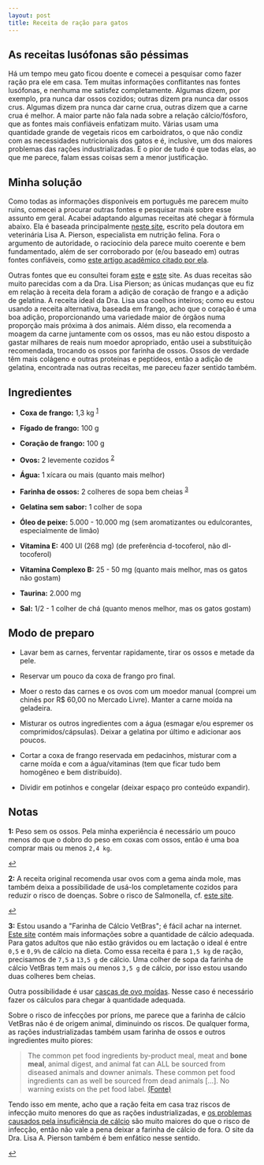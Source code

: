```yaml
---
layout: post
title: Receita de ração para gatos
---
```


## As receitas lusófonas são péssimas

Há um tempo meu gato ficou doente e comecei a pesquisar como fazer ração
pra ele em casa. Tem muitas informações conflitantes nas fontes lusófonas,
e nenhuma me satisfez completamente. Algumas dizem, por exemplo, pra nunca dar
ossos cozidos; outras dizem pra nunca dar ossos crus. Algumas dizem pra nunca
dar carne crua, outras dizem que a carne crua é melhor. A maior parte não fala
nada sobre a relação cálcio/fósforo, que as fontes mais confiáveis enfatizam
muito. Várias usam uma quantidade grande de vegetais ricos em carboidratos,
o que não condiz com as necessidades nutricionais dos gatos e é, inclusive, um
dos maiores problemas das rações industrializadas. E o pior de tudo é que
todas elas, ao que me parece, falam essas coisas sem a menor justificação.

## Minha solução

Como todas as informações disponíveis em português me parecem muito ruins,
comecei a procurar outras fontes e pesquisar mais sobre esse assunto em geral.
Acabei adaptando algumas receitas até chegar à fórmula abaixo. Ela é baseada
principalmente [neste site](http://catinfo.org/making-cat-food/), escrito pela
doutora em veterinária Lisa A. Pierson, especialista em nutrição felina. Fora
o argumento de autoridade, o raciocínio dela parece muito coerente e bem
fundamentado, além de ser corroborado por (e/ou baseado em) outras fontes
confiáveis, como [este artigo acadêmico citado por
ela](http://catinfo.org/docs/DrZoran.pdf).

Outras fontes que eu consultei foram [este](http://fnae.org/raw.html)
e [este](http://www.catnutrition.org/recipes.html) site. As duas receitas são
muito parecidas com a da Dra. Lisa Pierson; as únicas mudanças que eu fiz em
relação à receita dela foram a adição de coração de frango e a adição de
gelatina. A receita ideal da Dra. Lisa usa coelhos inteiros; como eu estou
usando a receita alternativa, baseada em frango, acho que o coração é uma boa
adição, proporcionando uma variedade maior de órgãos numa proporção mais
próxima à dos animais. Além disso, ela recomenda a moagem da carne juntamente
com os ossos, mas eu não estou disposto a gastar milhares de reais num moedor
apropriado, então usei a substituição recomendada, trocando os ossos por
farinha de ossos. Ossos de verdade têm mais colágeno e outras proteínas
e peptídeos, então a adição de gelatina, encontrada nas outras receitas, me
pareceu fazer sentido também.


## Ingredientes

- **Coxa de frango:**       1,3 kg <sup id="a1">[1](#f1)</sup>

- **Fígado de frango:**     100 g

- **Coração de frango:**    100 g

- **Ovos:**                 2 levemente cozidos <sup id="a2">[2](#f2)</sup>

- **Água:**                 1 xícara ou mais (quanto mais melhor)

- **Farinha de ossos:**     2 colheres de sopa bem cheias <sup id="a3">[3](#f3)</sup>

- **Gelatina sem sabor:**   1 colher de sopa

- **Óleo de peixe:**        5.000 - 10.000 mg
                            (sem aromatizantes ou edulcorantes, especialmente
                            de limão)

- **Vitamina E:**           400 UI (268 mg)
                            (de preferência d-tocoferol, não dl-tocoferol)

- **Vitamina Complexo B:**  25 - 50 mg
                            (quanto mais melhor, mas os gatos não gostam)

- **Taurina:**              2.000 mg

- **Sal:**                  1/2 - 1 colher de chá
                            (quanto menos melhor, mas os gatos gostam)


## Modo de preparo

- Lavar bem as carnes, ferventar rapidamente, tirar os ossos e metade da pele.

- Reservar um pouco da coxa de frango pro final.

- Moer o resto das carnes e os ovos com um moedor manual (comprei um chinês
  por R$ 60,00 no Mercado Livre). Manter a carne moída na geladeira.

- Misturar os outros ingredientes com a água (esmagar e/ou espremer os
  comprimidos/cápsulas). Deixar a gelatina por último e adicionar aos poucos.

- Cortar a coxa de frango reservada em pedacinhos, misturar com a carne moída
  e com a água/vitaminas (tem que ficar tudo bem homogêneo e bem distribuído).

- Dividir em potinhos e congelar (deixar espaço pro conteúdo expandir).

## Notas

<b id="f1">1:</b> Peso sem os ossos. Pela minha experiência é necessário um
pouco menos do que o dobro do peso em coxas com ossos, então é uma boa comprar
mais ou menos `2,4 kg`.

[↩](#a1)

<b id="f2">2:</b> A receita original recomenda usar ovos com a gema ainda
mole, mas também deixa a possibilidade de usá-los completamente cozidos para
reduzir o risco de doenças. Sobre o risco de Salmonella, cf. [este
site](https://www.incredibleegg.org/egg-nutrition/egg-safety/#4).

[↩](#a2)

<b id="f3">3:</b> Estou usando a "Farinha de Cálcio VetBras"; é fácil achar na
internet. [Este
site](http://www.peteducation.com/article.cfm?c=1+1400&aid=651) contém mais
informações sobre a quantidade de cálcio adequada. Para gatos adultos que não
estão grávidos ou em lactação o ideal é entre `0,5` e `0,9%` de cálcio na
dieta. Como essa receita é para `1,5 kg` de ração, precisamos de `7,5` a `13,5
g` de cálcio. Uma colher de sopa da farinha de cálcio VetBras tem mais ou
menos `3,5 g` de cálcio, por isso estou usando duas colheres bem cheias.

Outra possibilidade é usar [cascas de ovo
moídas](http://tendenciasnaturebas.com.br/artigos/casca-de-ovo-em-po-um-suplemento-de-calcio/).
Nesse caso é necessário fazer os cálculos para chegar à quantidade adequada.

Sobre o risco de infecções por príons, me parece que a farinha de cálcio
VetBras não é de origem animal, diminuindo os riscos. De qualquer forma, as
rações industrializadas também usam farinha de ossos e outros ingredientes
muito piores:

> The common pet food ingredients by-product meal, meat and **bone meal**,
> animal digest, and animal fat can ALL be sourced from diseased animals and
> downer animals. These common pet food ingredients can as well be sourced
> from dead animals […]. No warning exists on the pet food label.
[(Fonte)](http://www.dogsnaturallymagazine.com/rendered-waste-ingredients-far-more-serious-risk/)

Tendo isso em mente, acho que a ração feita em casa traz riscos de infecção
muito menores do que as rações industrializadas, e [os problemas causados pela
insuficiência de
cálcio](http://www.cat-world.com.au/hypocalcemia-in-cats.html) são muito
maiores do que o risco de infecção, então não vale a pena deixar
a farinha de cálcio de fora. O site da Dra. Lisa A. Pierson também é bem
enfático nesse sentido.

[↩](#a3)

